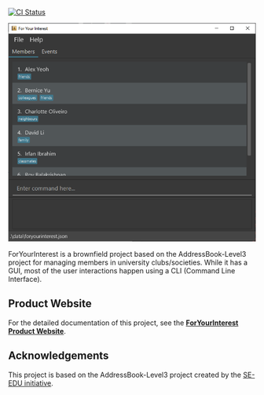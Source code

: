 [![CI Status](https://github.com/AY2122S1-CS2103-T16-4/tp/workflows/Java%20CI/badge.svg)](https://github.com/AY2122S1-CS2103-T16-4/tp/actions)

![Ui](docs/images/Ui.png)

ForYourInterest is a brownfield project based on the AddressBook-Level3 project for managing members in university clubs/societies. While it has a GUI, most of the user interactions happen using a CLI (Command Line Interface).<br>

## Product Website
For the detailed documentation of this project, see the **[ForYourInterest Product Website](https://ay2122s1-cs2103-t16-4.github.io/tp/)**.

## Acknowledgements
This project is based on the AddressBook-Level3 project created by the [SE-EDU initiative](https://se-education.org).
